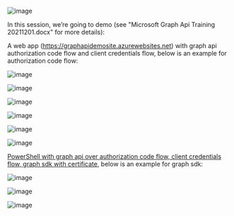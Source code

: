 ![image](https://user-images.githubusercontent.com/9314578/143559490-0f49efdb-3b98-4120-9832-0751ab34a821.png)

In this session, we’re going to demo (see "Microsoft Graph Api Training 20211201.docx" for more details): 

A web app (https://graphapidemosite.azurewebsites.net) with graph api authorization code flow and client credentials flow, below is an example for authorization code flow: 

![image](https://user-images.githubusercontent.com/9314578/143471539-d08da3ce-6b23-457a-b04a-27480d47800f.png)

![image](https://user-images.githubusercontent.com/9314578/143559808-00797c45-bc37-430c-bf8c-d496c5d587b8.png)

![image](https://user-images.githubusercontent.com/9314578/143559989-7aef4dd7-4379-448f-921f-ffb5a647ef99.png)

![image](https://user-images.githubusercontent.com/9314578/143560025-2ba74097-7ec0-478a-bc04-2be87cd18cbf.png)

![image](https://user-images.githubusercontent.com/9314578/143560394-d0f6eb19-75d1-4583-ab89-91763e6ab10e.png)

![image](https://user-images.githubusercontent.com/9314578/143560688-613e751e-5467-488f-bdb4-43d9ac8a16c5.png)

[PowerShell with graph api over authorization code flow, client credentials flow, graph sdk with certificate](https://github.com/Chunlong101/MicrosoftGraphApiDemo/blob/master/20211201/PowerShell%20Demo.ps1), below is an example for graph sdk: 

![image](https://user-images.githubusercontent.com/9314578/143562478-a4bc4a31-b7ac-4dc8-ae79-217d1a88fc82.png)

![image](https://user-images.githubusercontent.com/9314578/143562941-961d3d19-e747-40c7-a291-50a140388502.png)

![image](https://user-images.githubusercontent.com/9314578/143563006-7b819248-0a8f-4473-a00b-5e0cbc27c29c.png)
